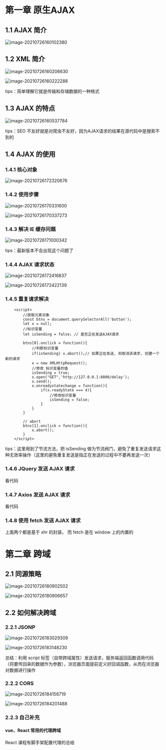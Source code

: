 # 第一章 原生AJAX

## 1.1 AJAX 简介

![image-20210726160102380](C:\Users\hp\AppData\Roaming\Typora\typora-user-images\image-20210726160102380.png)

## 1.2 XML 简介

![image-20210726160206630](C:\Users\hp\AppData\Roaming\Typora\typora-user-images\image-20210726160206630.png)

![image-20210726160222288](C:\Users\hp\AppData\Roaming\Typora\typora-user-images\image-20210726160222288.png)

tips：简单理解它就是传输和存储数据的一种格式

## 1.3 AJAX 的特点

![image-20210726160537784](C:\Users\hp\AppData\Roaming\Typora\typora-user-images\image-20210726160537784.png)

tips：SEO 不友好就是对爬虫不友好，因为AJAX请求的结果在源代码中是搜索不到的

## 1.4 AJAX 的使用

### 1.4.1 核心对象

![image-20210726172320676](C:\Users\hp\AppData\Roaming\Typora\typora-user-images\image-20210726172320676.png)

### 1.4.2 使用步骤

![image-20210726170331600](C:\Users\hp\AppData\Roaming\Typora\typora-user-images\image-20210726170331600.png)

![image-20210726170337273](C:\Users\hp\AppData\Roaming\Typora\typora-user-images\image-20210726170337273.png)

### 1.4.3 解决 IE 缓存问题

![image-20210726171000342](C:\Users\hp\AppData\Roaming\Typora\typora-user-images\image-20210726171000342.png)

tips：最新版本不会出现这个问题了

### 1.4.4 AJAX 请求状态

![image-20210726172416837](C:\Users\hp\AppData\Roaming\Typora\typora-user-images\image-20210726172416837.png)

![image-20210726172422139](C:\Users\hp\AppData\Roaming\Typora\typora-user-images\image-20210726172422139.png)

### 1.4.5 重复请求解决

```
    <script>
        //获取元素对象
        const btns = document.querySelectorAll('button');
        let x = null;
        //标识变量
        let isSending = false; // 是否正在发送AJAX请求

        btns[0].onclick = function(){
            //判断标识变量
            if(isSending) x.abort();// 如果正在发送, 则取消该请求, 创建一个新的请求
            x = new XMLHttpRequest();
            //修改 标识变量的值
            isSending = true;
            x.open("GET",'http://127.0.0.1:8000/delay');
            x.send();
            x.onreadystatechange = function(){
                if(x.readyState === 4){
                    //修改标识变量
                    isSending = false;
                }
            }
        }

        // abort
        btns[1].onclick = function(){
            x.abort();
        }
    </script>
```

tips：这里用到了节流方法，把 isSending 做为节流阀门，避免了重复发送请求这种无效率操作（这里的避免重复发送是指正在发送的过程中不要再发送一次）

### 1.4.6 JQuery 发送 AJAX 请求

看代码

### 1.4.7 Axios 发送 AJAX 请求

看代码

### 1.4.8 使用 fetch 发送 AJAX 请求

上面两个都是基于 xhr 的封装， 而 fetch 是在 window 上的内置的

# 第二章 跨域

## 2.1 同源策略

![image-20210726180902502](C:\Users\hp\AppData\Roaming\Typora\typora-user-images\image-20210726180902502.png)

![image-20210726180906657](C:\Users\hp\AppData\Roaming\Typora\typora-user-images\image-20210726180906657.png)

## 2.2 如何解决跨域

### 2.2.1 JSONP

![image-20210726183029309](C:\Users\hp\AppData\Roaming\Typora\typora-user-images\image-20210726183029309.png)

![image-20210726183148230](C:\Users\hp\AppData\Roaming\Typora\typora-user-images\image-20210726183148230.png)

总结：利用 script 标签（自带跨域属性）发送请求，服务端返回函数调用代码（将要传回来的数据作为参数），浏览器页面提前定义好回调函数，从而在浏览器对数据进行操作

### 2.2.2 CORS

![image-20210726184156719](C:\Users\hp\AppData\Roaming\Typora\typora-user-images\image-20210726184156719.png)

![image-20210726184201488](C:\Users\hp\AppData\Roaming\Typora\typora-user-images\image-20210726184201488.png)

### 2.2.3 自己补充

#### vue、React 常用的代理跨域

React 课程有脚手架配置代理的总结

